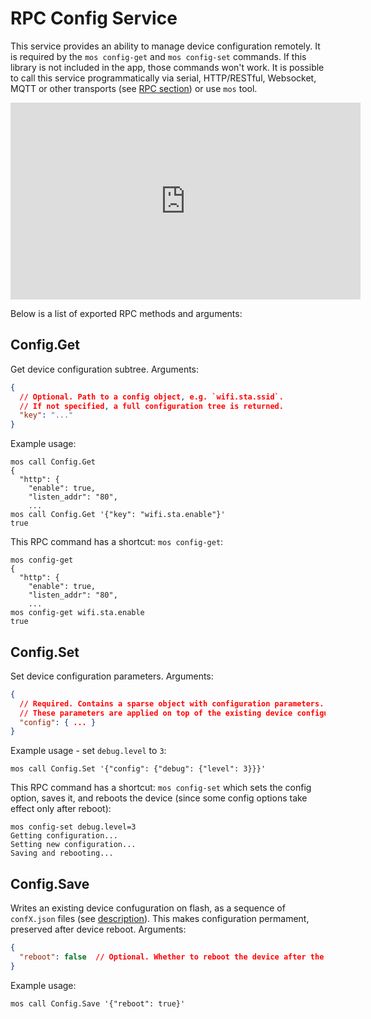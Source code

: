 # RPC Config Service

This service provides an ability to manage device configuration remotely.
It is required by the `mos config-get` and `mos config-set` commands.
If this library is not included in the app, those commands won't work.
It is possible to call this service programmatically via serial, HTTP/RESTful,
Websocket, MQTT or other transports
(see [RPC section](/docs/core_components/rpc.html)) or use `mos` tool.

<iframe src="https://www.youtube.com/embed/GEJngJxtTWw"
  width="560" height="315"  frameborder="0" allowfullscreen></iframe>

Below is a list of exported RPC methods and arguments:

## Config.Get
Get device configuration subtree. Arguments:

```json
{
  // Optional. Path to a config object, e.g. `wifi.sta.ssid`.
  // If not specified, a full configuration tree is returned.
  "key": "..."
}
```

Example usage:

<pre class="command-line language-bash" data-user="chris" data-host="localhost" data-output="2-6,8"><code>mos call Config.Get
{
  "http": {
    "enable": true,
    "listen_addr": "80",
    ...
mos call Config.Get '{"key": "wifi.sta.enable"}'
true</code></pre>

This RPC command has a shortcut: `mos config-get`:

<pre class="command-line language-bash" data-user="chris" data-host="localhost" data-output="2-6,8"><code>mos config-get
{
  "http": {
    "enable": true,
    "listen_addr": "80",
    ...
mos config-get wifi.sta.enable
true</code></pre>

## Config.Set
Set device configuration parameters. Arguments:

```json
{
  // Required. Contains a sparse object with configuration parameters.
  // These parameters are applied on top of the existing device configuration.
  "config": { ... }
}
```

Example usage - set `debug.level` to `3`:

<pre class="command-line language-bash" data-user="chris" data-host="localhost" data-output="2-6,8"><code>mos call Config.Set '{"config": {"debug": {"level": 3}}}'</code></pre>

This RPC command has a shortcut: `mos config-set` which sets the config
option, saves it, and reboots the device (since some config options take
effect only after reboot):

<pre class="command-line language-bash" data-user="chris" data-host="localhost" data-output="2-6,8"><code>mos config-set debug.level=3
Getting configuration...
Setting new configuration...
Saving and rebooting...</code></pre>

## Config.Save
Writes an existing device confuguration on flash, as a sequence of
`confX.json` files
(see [description](/docs/core_components/configuration.html)). This makes
configuration permament, preserved after device reboot. Arguments:

```json
{
  "reboot": false  // Optional. Whether to reboot the device after the call
}
```

Example usage:

<pre class="command-line language-bash" data-user="chris" data-host="localhost" data-output="2-6,8"><code>mos call Config.Save '{"reboot": true}'</code></pre>
